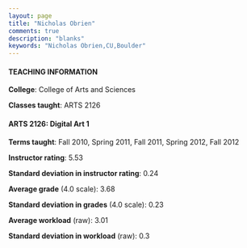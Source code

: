 ```yaml
---
layout: page
title: "Nicholas Obrien" 
comments: true
description: "blanks"
keywords: "Nicholas Obrien,CU,Boulder"
---
```

<head>
<script src="https://ajax.googleapis.com/ajax/libs/jquery/2.1.3/jquery.min.js"></script>
<script src="https://dl.dropboxusercontent.com/s/pc42nxpaw1ea4o9/highcharts.js?dl=0"></script>
<!-- <script src="../assets/js/highcharts.js"></script> -->
<style type="text/css">@font-face {
	font-family: "Bebas Neue";
	src: url(https://www.filehosting.org/file/details/544349/BebasNeue Regular.otf) format("opentype");
	}
	h1.Bebas { 
		font-family: "Bebas Neue", Verdana, Tahoma;
	}
</style>
</head>
	   
#### TEACHING INFORMATION

**College**: College of Arts and Sciences

**Classes taught**: ARTS 2126

#### ARTS 2126: Digital Art 1

**Terms taught**: Fall 2010, Spring 2011, Fall 2011, Spring 2012, Fall 2012

**Instructor rating**: 5.53

**Standard deviation in instructor rating**: 0.24

**Average grade** (4.0 scale): 3.68

**Standard deviation in grades** (4.0 scale): 0.23

**Average workload** (raw): 3.01

**Standard deviation in workload** (raw): 0.3

